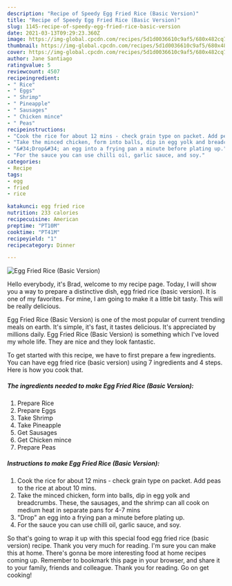 ```yaml
---
description: "Recipe of Speedy Egg Fried Rice (Basic Version)"
title: "Recipe of Speedy Egg Fried Rice (Basic Version)"
slug: 1145-recipe-of-speedy-egg-fried-rice-basic-version
date: 2021-03-13T09:29:23.360Z
image: https://img-global.cpcdn.com/recipes/5d1d0036610c9af5/680x482cq70/egg-fried-rice-basic-version-recipe-main-photo.jpg
thumbnail: https://img-global.cpcdn.com/recipes/5d1d0036610c9af5/680x482cq70/egg-fried-rice-basic-version-recipe-main-photo.jpg
cover: https://img-global.cpcdn.com/recipes/5d1d0036610c9af5/680x482cq70/egg-fried-rice-basic-version-recipe-main-photo.jpg
author: Jane Santiago
ratingvalue: 5
reviewcount: 4507
recipeingredient:
- " Rice"
- " Eggs"
- " Shrimp"
- " Pineapple"
- " Sausages"
- " Chicken mince"
- " Peas"
recipeinstructions:
- "Cook the rice for about 12 mins - check grain type on packet. Add peas to the rice at about 10 mins."
- "Take the minced chicken, form into balls, dip in egg yolk and breadcrumbs. These, the sausages, and the shrimp can all cook on medium heat in separate pans for 4-7 mins"
- "&#34;Drop&#34; an egg into a frying pan a minute before plating up."
- "For the sauce you can use chilli oil, garlic sauce, and soy."
categories:
- Recipe
tags:
- egg
- fried
- rice

katakunci: egg fried rice 
nutrition: 233 calories
recipecuisine: American
preptime: "PT10M"
cooktime: "PT41M"
recipeyield: "1"
recipecategory: Dinner

---
```



![Egg Fried Rice (Basic Version)](https://img-global.cpcdn.com/recipes/5d1d0036610c9af5/680x482cq70/egg-fried-rice-basic-version-recipe-main-photo.jpg)

Hello everybody, it's Brad, welcome to my recipe page. Today, I will show you a way to prepare a distinctive dish, egg fried rice (basic version). It is one of my favorites. For mine, I am going to make it a little bit tasty. This will be really delicious.

Egg Fried Rice (Basic Version) is one of the most popular of current trending meals on earth. It's simple, it's fast, it tastes delicious. It's appreciated by millions daily. Egg Fried Rice (Basic Version) is something which I've loved my whole life. They are nice and they look fantastic.




To get started with this recipe, we have to first prepare a few ingredients. You can have egg fried rice (basic version) using 7 ingredients and 4 steps. Here is how you cook that.

<!--inarticleads1-->

##### The ingredients needed to make Egg Fried Rice (Basic Version):

1. Prepare  Rice
1. Prepare  Eggs
1. Take  Shrimp
1. Take  Pineapple
1. Get  Sausages
1. Get  Chicken mince
1. Prepare  Peas




<!--inarticleads2-->

##### Instructions to make Egg Fried Rice (Basic Version):

1. Cook the rice for about 12 mins - check grain type on packet. Add peas to the rice at about 10 mins.
1. Take the minced chicken, form into balls, dip in egg yolk and breadcrumbs. These, the sausages, and the shrimp can all cook on medium heat in separate pans for 4-7 mins
1. &#34;Drop&#34; an egg into a frying pan a minute before plating up.
1. For the sauce you can use chilli oil, garlic sauce, and soy.




So that's going to wrap it up with this special food egg fried rice (basic version) recipe. Thank you very much for reading. I'm sure you can make this at home. There's gonna be more interesting food at home recipes coming up. Remember to bookmark this page in your browser, and share it to your family, friends and colleague. Thank you for reading. Go on get cooking!

